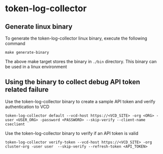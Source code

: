 # token-log-collector

## Generate linux binary

To generate the token-log-collector linux binary, execute the following command

```shell
make generate-binary
```

The above make target stores the binary in `./bin` directory. This binary can be used in a linux environment

## Using the binary to collect debug API token related failure

Use the token-log-collector binary to create a sample API token and verify authentication to VCD
```shell
token-log-collector default --vcd-host https://<VCD_SITE> -org <ORG> -user <USER_ORG> -password <PASSWORD> --skip-verify --client-name cseclient
```

Use the token-log-collector binary to verify if an API token is valid
```shell
token-log-collector verify-token --vcd-host https://<VCD_SITE> -org cluster-org -user user  --skip-verify --refresh-token <API_TOKEN>
```